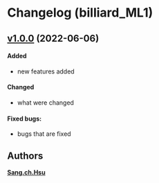 # Changelog (billiard_ML1)

## [v1.0.0](/view/billiard_ML1/1.0.0) (2022-06-06)
#### Added
- new features added

#### Changed
- what were changed

#### Fixed bugs:
- bugs that are fixed

## Authors
**[Sang.ch.Hsu](/profile/101708293477212917182@google)**